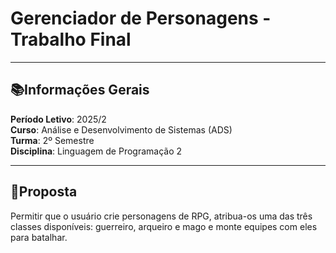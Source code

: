 # Gerenciador de Personagens - Trabalho Final

---

## 📚Informações Gerais
**Período Letivo**: 2025/2  
**Curso**: Análise e Desenvolvimento de Sistemas (ADS)  
**Turma**: 2º Semestre  
**Disciplina**: Linguagem de Programação 2  

---

## 🎯Proposta
Permitir que o usuário crie personagens de RPG, atribua-os uma das três classes disponíveis: guerreiro, arqueiro e mago e monte equipes com eles para batalhar.
